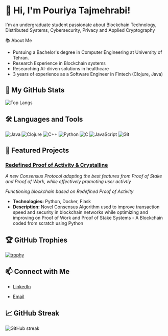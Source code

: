 # 👋 Hi, I'm Pouriya Tajmehrabi!

I'm an undergraduate student passionate about Blockchain Technology, Distributed Systems, Cybersecurity, Privacy and Applied Cryptography

 📚 About Me

-  Pursuing a Bachelor's degree in Computer Engineering at University of Tehran.
-  Research Experience in Blockchain systems 
-  Researching AI-driven solutions in healthcare
-  3 years of experience as a Software Engineer in Fintech (Clojure, Java)

## 🚀 My GitHub Stats

![Top Langs](https://github-readme-stats.vercel.app/api/top-langs/?username=SyntheticDemon&layout=compact&theme=radical&hide=jupyter%20notebook)

## 🛠️ Languages and Tools

![Java](https://img.shields.io/badge/Java-007396?style=for-the-badge&logo=java&logoColor=white)
![Clojure](https://img.shields.io/badge/Clojure-5881D8?style=for-the-badge&logo=clojure&logoColor=white)
![C++](https://img.shields.io/badge/C++-00599C?style=for-the-badge&logo=cplusplus&logoColor=white)
![Python](https://img.shields.io/badge/Python-3776AB?style=for-the-badge&logo=python&logoColor=white)
![C](https://img.shields.io/badge/C-00599C?style=for-the-badge&logo=c&logoColor=white)
![JavaScript](https://img.shields.io/badge/JavaScript-F7DF1E?style=for-the-badge&logo=javascript&logoColor=black)
![Git](https://img.shields.io/badge/Git-F05032?style=for-the-badge&logo=git&logoColor=white)


## 🌟 Featured Projects
### [Redefined Proof of Activity & Crystalline](https://github.com/Crystalline-Coin/crystalline)
*A new Consensus Protocol adapting the best features from Proof of Stake and Proof of Work, while effectively promoting user activtiy*

*Functioning blockchain based on Redefined Proof of Activity*

- **Technologies:** Python, Docker, Flask
- **Description:**  Novel Consensus Algorithm used to improve transaction speed and security in blockchain networks while optimizing and improving on Proof of Work and Proof of Stake Systems - A Blockchain coded from scratch using Python  

  

## 🏆 GitHub Trophies

[![trophy](https://github-profile-trophy.vercel.app/?username=SyntheticDemon)](https://github.com/ryo-ma/github-profile-trophy)

## 📫 Connect with Me

- [LinkedIn](https://www.linkedin.com/in/pooria-tajmehrabi/)
<!-- - [Personal Website](https://yourwebsite.com/) -->
- [Email](pouriyatajmehrabi1381@gmail.com)

## 📈 GitHub Streak

![GitHub streak](https://github-readme-streak-stats.herokuapp.com/?user=SyntheticDemon&theme=radical)

